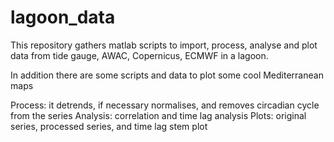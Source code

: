# lagoon_data
This repository gathers matlab scripts to import, process, analyse and plot data from tide gauge, AWAC, Copernicus, ECMWF in a lagoon.

In addition there are some scripts and data to plot some cool Mediterranean maps

Process: it detrends, if necessary normalises, and removes circadian cycle from the series
Analysis: correlation and time lag analysis
Plots: original series, processed series, and time lag stem plot

